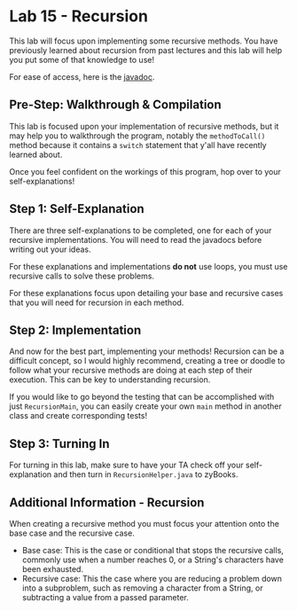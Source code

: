 # Lab 15 - Recursion
This lab will focus upon implementing some recursive methods. You have previously learned about recursion from past lectures and this lab will help you put some of that knowledge to use!

For ease of access, here is the [javadoc](https://csu-compsci-cs163-4.github.io/Lab15Recursion/package-summary.html).

## Pre-Step: Walkthrough & Compilation
This lab is focused upon your implementation of recursive methods, but it may help you to walkthrough the program, notably the `methodToCall()` method because it contains a `switch` statement that y'all have recently learned about.

Once you feel confident on the workings of this program, hop over to your self-explanations!

## Step 1: Self-Explanation
There are three self-explanations to be completed, one for each of your recursive implementations. You will need to read the javadocs before writing out your ideas.

For these explanations and implementations **do not** use loops, you must use recursive calls to solve these problems.

For these explanations focus upon detailing your base and recursive cases that you will need for recursion in each method.

## Step 2: Implementation
And now for the best part, implementing your methods! Recursion can be a difficult concept, so I would highly recommend, creating a tree or doodle to follow what your recursive methods are doing at each step of their execution. This can be key to understanding recursion.

If you would like to go beyond the testing that can be accomplished with just `RecursionMain`, you can easily create your own `main` method in another class and create corresponding tests!

## Step 3: Turning In
For turning in this lab, make sure to have your TA check off your self-explanation and then turn in `RecursionHelper.java` to zyBooks.

## Additional Information - Recursion
When creating a recursive method you must focus your attention onto the base case and the recursive case.
<ul>
  <li>Base case: This is the case or conditional that stops the recursive calls, commonly use when a number reaches 0, or a String's characters have been exhausted.</li>  
  <li>Recursive case: This the case where you are reducing a problem down into a subproblem, such as removing a character from a String, or subtracting a value from a passed parameter.</li>
</ul>
